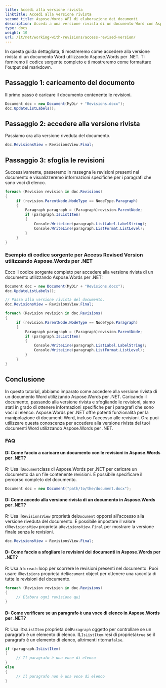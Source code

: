 ```yaml
---
title: Accedi alla versione rivista
linktitle: Accedi alla versione rivista
second_title: Aspose.Words API di elaborazione dei documenti
description: Accedi a una versione rivista di un documento Word con Aspose.Words per .NET.
type: docs
weight: 10
url: /it/net/working-with-revisions/access-revised-version/
---
```


In questa guida dettagliata, ti mostreremo come accedere alla versione rivista di un documento Word utilizzando Aspose.Words per .NET. Ti forniremo il codice sorgente completo e ti mostreremo come formattare l'output del markdown.

## Passaggio 1: caricamento del documento

Il primo passo è caricare il documento contenente le revisioni.

```csharp
Document doc = new Document(MyDir + "Revisions.docx");
doc.UpdateListLabels();
```

## Passaggio 2: accedere alla versione rivista

Passiamo ora alla versione riveduta del documento.

```csharp
doc.RevisionsView = RevisionsView.Final;
```

## Passaggio 3: sfoglia le revisioni

Successivamente, passeremo in rassegna le revisioni presenti nel documento e visualizzeremo informazioni specifiche per i paragrafi che sono voci di elenco.

```csharp
foreach (Revision revision in doc.Revisions)
{
     if (revision.ParentNode.NodeType == NodeType.Paragraph)
     {
         Paragraph paragraph = (Paragraph)revision.ParentNode;
         if (paragraph.IsListItem)
         {
             Console.WriteLine(paragraph.ListLabel.LabelString);
             Console.WriteLine(paragraph.ListFormat.ListLevel);
         }
     }
}
```

### Esempio di codice sorgente per Access Revised Version utilizzando Aspose.Words per .NET

Ecco il codice sorgente completo per accedere alla versione rivista di un documento utilizzando Aspose.Words per .NET:

```csharp
Document doc = new Document(MyDir + "Revisions.docx");
doc.UpdateListLabels();

// Passa alla versione rivista del documento.
doc.RevisionsView = RevisionsView.Final;

foreach (Revision revision in doc.Revisions)
{
	 if (revision.ParentNode.NodeType == NodeType.Paragraph)
	 {
		 Paragraph paragraph = (Paragraph)revision.ParentNode;
		 if (paragraph.IsListItem)
		 {
			 Console.WriteLine(paragraph.ListLabel.LabelString);
			 Console.WriteLine(paragraph.ListFormat.ListLevel);
		 }
	 }
}
```

## Conclusione

In questo tutorial, abbiamo imparato come accedere alla versione rivista di un documento Word utilizzando Aspose.Words per .NET. Caricando il documento, passando alla versione rivista e sfogliando le revisioni, siamo stati in grado di ottenere informazioni specifiche per i paragrafi che sono voci di elenco. Aspose.Words per .NET offre potenti funzionalità per la manipolazione di documenti Word, incluso l'accesso alle revisioni. Ora puoi utilizzare questa conoscenza per accedere alla versione rivista dei tuoi documenti Word utilizzando Aspose.Words per .NET.

### FAQ

#### D: Come faccio a caricare un documento con le revisioni in Aspose.Words per .NET?

 R: Usa il`Document`class di Aspose.Words per .NET per caricare un documento da un file contenente revisioni. È possibile specificare il percorso completo del documento.

```csharp
Document doc = new Document("path/to/the/document.docx");
```

#### D: Come accedo alla versione rivista di un documento in Aspose.Words per .NET?

 R: Usa il`RevisionsView` proprietà del`Document` opporsi all'accesso alla versione riveduta del documento. È possibile impostare il valore di`RevisionsView` proprietà a`RevisionsView.Final` per mostrare la versione finale senza le revisioni.

```csharp
doc.RevisionsView = RevisionsView.Final;
```

#### D: Come faccio a sfogliare le revisioni dei documenti in Aspose.Words per .NET?

 R: Usa a`foreach` loop per scorrere le revisioni presenti nel documento. Puoi usare il`Revisions` proprietà del`Document` object per ottenere una raccolta di tutte le revisioni del documento.

```csharp
foreach (Revision revision in doc.Revisions)
{
     // Elabora ogni revisione qui
}
```

#### D: Come verificare se un paragrafo è una voce di elenco in Aspose.Words per .NET?

 R: Usa il`IsListItem` proprietà del`Paragraph` oggetto per controllare se un paragrafo è un elemento di elenco. IL`IsListItem` resi di proprietà`true` se il paragrafo è un elemento di elenco, altrimenti ritorna`false`.

```csharp
if (paragraph.IsListItem)
{
     // Il paragrafo è una voce di elenco
}
else
{
     // Il paragrafo non è una voce di elenco
}
```